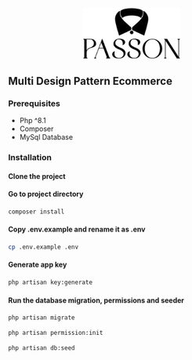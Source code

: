 <p align="center"><a href="https://laravel.com" target="_blank"><img src="public/placeholder/logo.png" width="200"></a></p>


## Multi Design Pattern Ecommerce

### Prerequisites
* Php ^8.1
* Composer
* MySql Database

### Installation

#### Clone the project

#### Go to project directory
```bash 
composer install
```
#### Copy .env.example and rename it as .env
```bash
cp .env.example .env
```
#### Generate app key
```bash
php artisan key:generate
```

#### Run the database migration, permissions and seeder 
```bash
php artisan migrate
```
```bash
php artisan permission:init
```
```bash
php artisan db:seed
```

